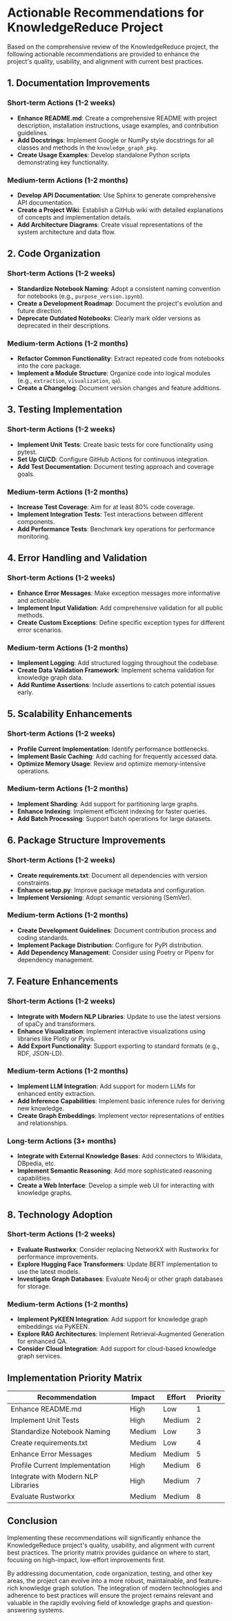 # Actionable Recommendations for KnowledgeReduce Project

Based on the comprehensive review of the KnowledgeReduce project, the following actionable recommendations are provided to enhance the project's quality, usability, and alignment with current best practices.

## 1. Documentation Improvements

### Short-term Actions (1-2 weeks)
- **Enhance README.md**: Create a comprehensive README with project description, installation instructions, usage examples, and contribution guidelines.
- **Add Docstrings**: Implement Google or NumPy style docstrings for all classes and methods in the `knowledge_graph_pkg`.
- **Create Usage Examples**: Develop standalone Python scripts demonstrating key functionality.

### Medium-term Actions (1-2 months)
- **Develop API Documentation**: Use Sphinx to generate comprehensive API documentation.
- **Create a Project Wiki**: Establish a GitHub wiki with detailed explanations of concepts and implementation details.
- **Add Architecture Diagrams**: Create visual representations of the system architecture and data flow.

## 2. Code Organization

### Short-term Actions (1-2 weeks)
- **Standardize Notebook Naming**: Adopt a consistent naming convention for notebooks (e.g., `purpose_version.ipynb`).
- **Create a Development Roadmap**: Document the project's evolution and future direction.
- **Deprecate Outdated Notebooks**: Clearly mark older versions as deprecated in their descriptions.

### Medium-term Actions (1-2 months)
- **Refactor Common Functionality**: Extract repeated code from notebooks into the core package.
- **Implement a Module Structure**: Organize code into logical modules (e.g., `extraction`, `visualization`, `qa`).
- **Create a Changelog**: Document version changes and feature additions.

## 3. Testing Implementation

### Short-term Actions (1-2 weeks)
- **Implement Unit Tests**: Create basic tests for core functionality using pytest.
- **Set Up CI/CD**: Configure GitHub Actions for continuous integration.
- **Add Test Documentation**: Document testing approach and coverage goals.

### Medium-term Actions (1-2 months)
- **Increase Test Coverage**: Aim for at least 80% code coverage.
- **Implement Integration Tests**: Test interactions between different components.
- **Add Performance Tests**: Benchmark key operations for performance monitoring.

## 4. Error Handling and Validation

### Short-term Actions (1-2 weeks)
- **Enhance Error Messages**: Make exception messages more informative and actionable.
- **Implement Input Validation**: Add comprehensive validation for all public methods.
- **Create Custom Exceptions**: Define specific exception types for different error scenarios.

### Medium-term Actions (1-2 months)
- **Implement Logging**: Add structured logging throughout the codebase.
- **Create Data Validation Framework**: Implement schema validation for knowledge graph data.
- **Add Runtime Assertions**: Include assertions to catch potential issues early.

## 5. Scalability Enhancements

### Short-term Actions (1-2 weeks)
- **Profile Current Implementation**: Identify performance bottlenecks.
- **Implement Basic Caching**: Add caching for frequently accessed data.
- **Optimize Memory Usage**: Review and optimize memory-intensive operations.

### Medium-term Actions (1-2 months)
- **Implement Sharding**: Add support for partitioning large graphs.
- **Enhance Indexing**: Implement efficient indexing for faster queries.
- **Add Batch Processing**: Support batch operations for large datasets.

## 6. Package Structure Improvements

### Short-term Actions (1-2 weeks)
- **Create requirements.txt**: Document all dependencies with version constraints.
- **Enhance setup.py**: Improve package metadata and configuration.
- **Implement Versioning**: Adopt semantic versioning (SemVer).

### Medium-term Actions (1-2 months)
- **Create Development Guidelines**: Document contribution process and coding standards.
- **Implement Package Distribution**: Configure for PyPI distribution.
- **Add Dependency Management**: Consider using Poetry or Pipenv for dependency management.

## 7. Feature Enhancements

### Short-term Actions (1-2 weeks)
- **Integrate with Modern NLP Libraries**: Update to use the latest versions of spaCy and transformers.
- **Enhance Visualization**: Implement interactive visualizations using libraries like Plotly or Pyvis.
- **Add Export Functionality**: Support exporting to standard formats (e.g., RDF, JSON-LD).

### Medium-term Actions (1-2 months)
- **Implement LLM Integration**: Add support for modern LLMs for enhanced entity extraction.
- **Add Inference Capabilities**: Implement basic inference rules for deriving new knowledge.
- **Create Graph Embeddings**: Implement vector representations of entities and relationships.

### Long-term Actions (3+ months)
- **Integrate with External Knowledge Bases**: Add connectors to Wikidata, DBpedia, etc.
- **Implement Semantic Reasoning**: Add more sophisticated reasoning capabilities.
- **Create a Web Interface**: Develop a simple web UI for interacting with knowledge graphs.

## 8. Technology Adoption

### Short-term Actions (1-2 weeks)
- **Evaluate Rustworkx**: Consider replacing NetworkX with Rustworkx for performance improvements.
- **Explore Hugging Face Transformers**: Update BERT implementation to use the latest models.
- **Investigate Graph Databases**: Evaluate Neo4j or other graph databases for storage.

### Medium-term Actions (1-2 months)
- **Implement PyKEEN Integration**: Add support for knowledge graph embeddings via PyKEEN.
- **Explore RAG Architectures**: Implement Retrieval-Augmented Generation for enhanced QA.
- **Consider Cloud Integration**: Add support for cloud-based knowledge graph services.

## Implementation Priority Matrix

| Recommendation | Impact | Effort | Priority |
|----------------|--------|--------|----------|
| Enhance README.md | High | Low | 1 |
| Implement Unit Tests | High | Medium | 2 |
| Standardize Notebook Naming | Medium | Low | 3 |
| Create requirements.txt | Medium | Low | 4 |
| Enhance Error Messages | Medium | Medium | 5 |
| Profile Current Implementation | High | Medium | 6 |
| Integrate with Modern NLP Libraries | High | Medium | 7 |
| Evaluate Rustworkx | Medium | Medium | 8 |

## Conclusion

Implementing these recommendations will significantly enhance the KnowledgeReduce project's quality, usability, and alignment with current best practices. The priority matrix provides guidance on where to start, focusing on high-impact, low-effort improvements first.

By addressing documentation, code organization, testing, and other key areas, the project can evolve into a more robust, maintainable, and feature-rich knowledge graph solution. The integration of modern technologies and adherence to best practices will ensure the project remains relevant and valuable in the rapidly evolving field of knowledge graphs and question-answering systems.
